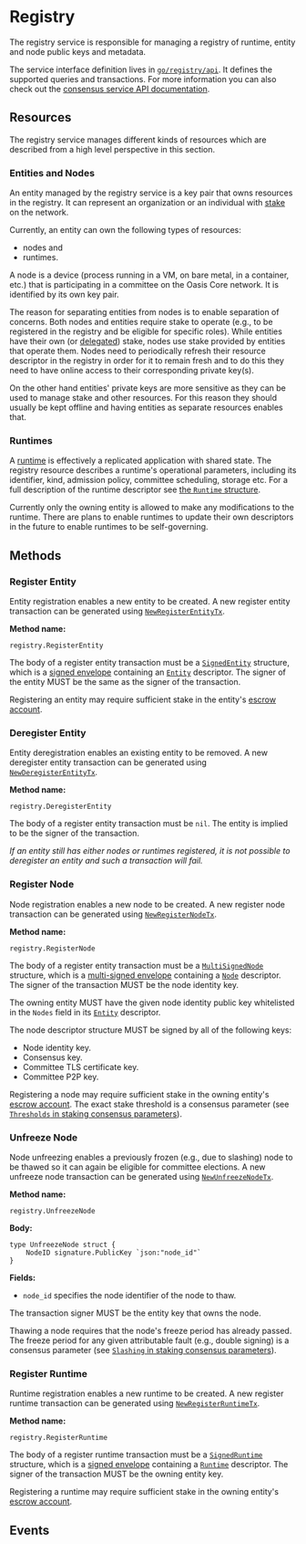# Registry

The registry service is responsible for managing a registry of runtime, entity
and node public keys and metadata.

The service interface definition lives in [`go/registry/api`]. It defines the
supported queries and transactions. For more information you can also check out
the [consensus service API documentation].

<!-- markdownlint-disable line-length -->
[`go/registry/api`]: ../../go/registry/api
[consensus service API documentation]: https://pkg.go.dev/github.com/oasislabs/oasis-core/go/registry/api?tab=doc
<!-- markdownlint-enable line-length -->

## Resources

The registry service manages different kinds of resources which are described
from a high level perspective in this section.

### Entities and Nodes

An entity managed by the registry service is a key pair that owns resources in
the registry. It can represent an organization or an individual with [stake] on
the network.

Currently, an entity can own the following types of resources:

* nodes and
* runtimes.

A node is a device (process running in a VM, on bare metal, in a container,
etc.) that is participating in a committee on the Oasis Core network. It is
identified by its own key pair.

The reason for separating entities from nodes is to enable separation of
concerns. Both nodes and entities require stake to operate (e.g., to be
registered in the registry and be eligible for specific roles). While entities
have their own (or [delegated]) stake, nodes use stake provided by entities that
operate them. Nodes need to periodically refresh their resource descriptor in
the registry in order for it to remain fresh and to do this they need to have
online access to their corresponding private key(s).

On the other hand entities' private keys are more sensitive as they can be used
to manage stake and other resources. For this reason they should usually be kept
offline and having entities as separate resources enables that.

[stake]: staking.md
[delegated]: staking.md#delegation

### Runtimes

A [runtime] is effectively a replicated application with shared state. The
registry resource describes a runtime's operational parameters, including its
identifier, kind, admission policy, committee scheduling, storage etc. For a
full description of the runtime descriptor see [the `Runtime` structure].

Currently only the owning entity is allowed to make any modifications to the
runtime. There are plans to enable runtimes to update their own descriptors in
the future to enable runtimes to be self-governing.

<!-- markdownlint-disable line-length -->
[runtime]: ../runtime/index.md
[the `Runtime` structure]: https://pkg.go.dev/github.com/oasislabs/oasis-core/go/registry/api?tab=doc#Runtime
<!-- markdownlint-enable line-length -->

## Methods

### Register Entity

Entity registration enables a new entity to be created. A new register entity
transaction can be generated using [`NewRegisterEntityTx`].

**Method name:**

```
registry.RegisterEntity
```

The body of a register entity transaction must be a [`SignedEntity`] structure,
which is a [signed envelope] containing an [`Entity`] descriptor. The signer of
the entity MUST be the same as the signer of the transaction.

Registering an entity may require sufficient stake in the entity's
[escrow account].

<!-- markdownlint-disable line-length -->
[`NewRegisterEntityTx`]: https://pkg.go.dev/github.com/oasislabs/oasis-core/go/registry/api?tab=doc#NewRegisterEntityTx
[`SignedEntity`]: https://pkg.go.dev/github.com/oasislabs/oasis-core/go/common/entity?tab=doc#SignedEntity
[`Entity`]: https://pkg.go.dev/github.com/oasislabs/oasis-core/go/common/entity?tab=doc#Entity
[signed envelope]: ../crypto.md#signed-envelope
[escrow account]: staking.md#escrow
<!-- markdownlint-enable line-length -->

### Deregister Entity

Entity deregistration enables an existing entity to be removed. A new deregister
entity transaction can be generated using [`NewDeregisterEntityTx`].

**Method name:**

```
registry.DeregisterEntity
```

The body of a register entity transaction must be `nil`. The entity is implied
to be the signer of the transaction.

_If an entity still has either nodes or runtimes registered, it is not possible
to deregister an entity and such a transaction will fail._

<!-- markdownlint-disable line-length -->
[`NewDeregisterEntityTx`]: https://pkg.go.dev/github.com/oasislabs/oasis-core/go/registry/api?tab=doc#NewDeregisterEntityTx
<!-- markdownlint-enable line-length -->

### Register Node

Node registration enables a new node to be created. A new register node
transaction can be generated using [`NewRegisterNodeTx`].

**Method name:**

```
registry.RegisterNode
```

The body of a register entity transaction must be a [`MultiSignedNode`]
structure, which is a [multi-signed envelope] containing a [`Node`] descriptor.
The signer of the transaction MUST be the node identity key.

The owning entity MUST have the given node identity public key whitelisted in
the `Nodes` field in its [`Entity`] descriptor.

The node descriptor structure MUST be signed by all of the following keys:

* Node identity key.
* Consensus key.
* Committee TLS certificate key.
* Committee P2P key.

Registering a node may require sufficient stake in the owning entity's
[escrow account]. The exact stake threshold is a consensus parameter (see
[`Thresholds` in staking consensus parameters]).

<!-- markdownlint-disable line-length -->
[`NewRegisterNodeTx`]: https://pkg.go.dev/github.com/oasislabs/oasis-core/go/registry/api?tab=doc#NewRegisterNodeTx
[`MultiSignedNode`]: https://pkg.go.dev/github.com/oasislabs/oasis-core/go/common/node?tab=doc#MultiSignedNode
[`Node`]: https://pkg.go.dev/github.com/oasislabs/oasis-core/go/common/node?tab=doc#Node
[multi-signed envelope]: ../crypto.md#multi-signed-envelope
[`Thresholds` in staking consensus parameters]: https://pkg.go.dev/github.com/oasislabs/oasis-core/go/staking/api?tab=doc#ConsensusParameters.Thresholds
<!-- markdownlint-enable line-length -->

### Unfreeze Node

Node unfreezing enables a previously frozen (e.g., due to slashing) node to be
thawed so it can again be eligible for committee elections. A new unfreeze node
transaction can be generated using [`NewUnfreezeNodeTx`].

**Method name:**

```
registry.UnfreezeNode
```

**Body:**

```golang
type UnfreezeNode struct {
    NodeID signature.PublicKey `json:"node_id"`
}
```

**Fields:**

* `node_id` specifies the node identifier of the node to thaw.

The transaction signer MUST be the entity key that owns the node.

Thawing a node requires that the node's freeze period has already passed. The
freeze period for any given attributable fault (e.g., double signing) is a
consensus parameter (see [`Slashing` in staking consensus parameters]).

<!-- markdownlint-disable line-length -->
[`NewUnfreezeNodeTx`]: https://pkg.go.dev/github.com/oasislabs/oasis-core/go/registry/api?tab=doc#NewUnfreezeNodeTx
[`Slashing` in staking consensus parameters]: https://pkg.go.dev/github.com/oasislabs/oasis-core/go/staking/api?tab=doc#ConsensusParameters.Slashing
<!-- markdownlint-enable line-length -->

### Register Runtime

Runtime registration enables a new runtime to be created. A new register
runtime transaction can be generated using [`NewRegisterRuntimeTx`].

**Method name:**

```
registry.RegisterRuntime
```

The body of a register runtime transaction must be a [`SignedRuntime`]
structure, which is a [signed envelope] containing a [`Runtime`] descriptor.
The signer of the transaction MUST be the owning entity key.

Registering a runtime may require sufficient stake in the owning entity's
[escrow account].

<!-- markdownlint-disable line-length -->
[`NewRegisterRuntimeTx`]: https://pkg.go.dev/github.com/oasislabs/oasis-core/go/registry/api?tab=doc#NewRegisterRuntimeTx
[`SignedRuntime`]: https://pkg.go.dev/github.com/oasislabs/oasis-core/go/registry/api?tab=doc#SignedRuntime
[`Runtime`]: https://pkg.go.dev/github.com/oasislabs/oasis-core/go/registry/api?tab=doc#Runtime
<!-- markdownlint-enable line-length -->

## Events
